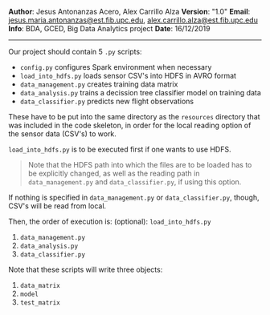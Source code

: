**Author**: Jesus Antonanzas Acero, Alex Carrillo Alza
**Version**: "1.0"
**Email**: [jesus.maria.antonanzas@est.fib.upc.edu](jesus.maria.antonanzas@est.fib.upc.edu), [alex.carrillo.alza@est.fib.upc.edu](alex.carrillo.alza@est.fib.upc.edu)
**Info**: BDA, GCED, Big Data Analytics project
**Date**: 16/12/2019

-------------------------------------
Our project should contain 5 `.py` scripts:
- `config.py` configures Spark environment when necessary
- `load_into_hdfs.py` loads sensor CSV's into HDFS in AVRO format
- `data_management.py` creates training data matrix
- `data_analysis.py` trains a decission tree classifier model on training data
- `data_classifier.py` predicts new flight observations

These have to be put into the same directory as the `resources` directory that was included in the code skeleton, in order for the local reading option of the sensor data (CSV's) to work.

`load_into_hdfs.py` is to be executed first if one wants to use HDFS.

> Note that the HDFS path into which the files are to be loaded has to be explicitly changed, as well as the reading path in `data_management.py` and `data_classifier.py`, if using this option.

If nothing is specified in `data_management.py` or `data_classifier.py`, though, CSV's will be read from local.

Then, the order of execution is: (optional): `load_into_hdfs.py`

1. `data_management.py`
2. `data_analysis.py`
3. `data_classifier.py`

Note that these scripts will write three objects:
1. `data_matrix`
2. `model`
3. `test_matrix`
